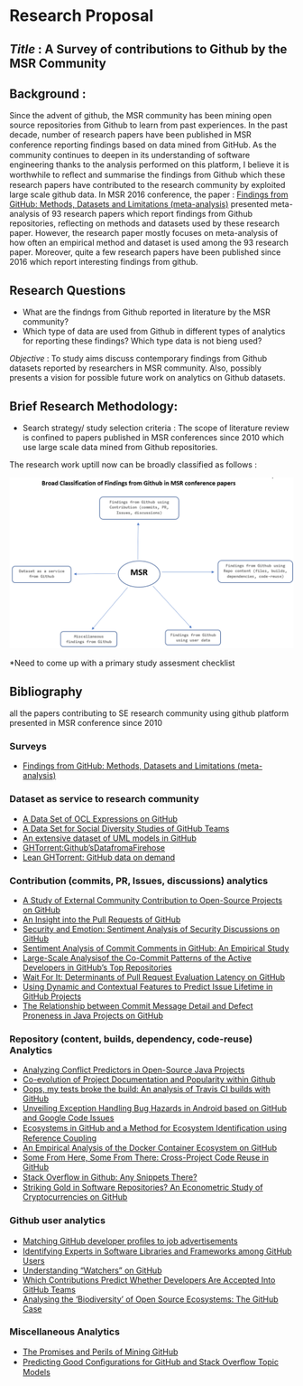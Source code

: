 # Research Proposal

## *Title* : A Survey of contributions to Github by the MSR Community

## Background : 

Since the advent of github, the MSR community has been mining open source repositories from Github to learn from past experiences. In the past decade, number of research papers have been published in MSR conference reporting ﬁndings based on data mined from GitHub. As the community continues to deepen in its understanding of software engineering thanks to the analysis performed on this platform, I believe it is worthwhile to reﬂect and summarise the findings from Github which these research papers have contributed to the research community by exploited large scale github data. In MSR 2016 conference, the paper : [Findings from GitHub: Methods, Datasets and Limitations (meta-analysis)](https://github.com/pradyot-09/Literature-Survey/blob/master/MSR%20github/Findings%20from%20GitHub_Methods%2C%20Datasets%20and%20Limitations.pdf) presented meta-analysis of 93 research papers which report findings from Github repositories, reflecting on methods and datasets used by these research paper. However, the research paper mostly focuses on meta-analysis of how often an empirical method and dataset is used among the 93 research paper. Moreover, quite a few research papers have been published since 2016 which report interesting findings from github. 

## Research Questions 
- What are the findngs from Github reported in literature by the MSR community?
- Which type of data are used from Github in different types of analytics for reporting these findings? Which type data is not bieng used?


*Objective*  : To study aims discuss contemporary findings from Github datasets reported by researchers in MSR community. Also, possibly presents a vision for possible future work on analytics on Github datasets.
  


## Brief Research Methodology:
- Search strategy/ study selection criteria :  The scope of literature review is confined to papers published in MSR conferences since 2010 which use large scale data mined from Github repositories. 

The research work uptill now can be broadly classified as follows :

![Findings from Github](/classification.png)


*Need to come up with a primary study assesment checklist

## Bibliography 

all the papers contributing to SE research community using github platform presented in MSR conference since 2010

### Surveys
- [Findings from GitHub: Methods, Datasets and Limitations (meta-analysis)](https://github.com/pradyot-09/Literature-Survey/blob/master/MSR%20github/Findings%20from%20GitHub_Methods%2C%20Datasets%20and%20Limitations.pdf)

### Dataset as service to research community
- [A Data Set of OCL Expressions on GitHub](https://github.com/pradyot-09/Literature-Survey/blob/master/MSR%20github/A%20Data%20Set%20of%20OCL%20Expressions%20on%20GitHub.pdf)  
- [A Data Set for Social Diversity Studies of GitHub Teams](https://github.com/pradyot-09/Literature-Survey/blob/master/MSR%20github/A_Dataset_for_social_diversity_studies_of_github_teams.pdf)
- [An extensive dataset of UML models in GitHub](https://github.com/pradyot-09/Literature-Survey/blob/master/MSR%20github/An%20extensive%20dataset%20of%20UML%20models%20in%20GitHub.pdf)
- [GHTorrent:Github’sDatafromaFirehose](https://github.com/pradyot-09/Literature-Survey/blob/master/MSR%20github/ghtorrent-githubs-data-from-a-firehose.pdf)
- [Lean GHTorrent: GitHub data on demand](https://github.com/pradyot-09/Literature-Survey/blob/master/MSR%20github/lean-ghtorrent.pdf)

### Contribution (commits, PR, Issues, discussions) analytics
- [A Study of External Community Contribution to Open-Source Projects on GitHub](https://github.com/pradyot-09/Literature-Survey/blob/master/MSR%20github/A_study_of_external_community_contribution_to_open-source_projects_on_GitHub.pdf)
- [An Insight into the Pull Requests of GitHub](https://github.com/pradyot-09/Literature-Survey/blob/master/MSR%20github/An_insight_into_the_pull_requests_of_github.pdf)
- [Security and Emotion: Sentiment Analysis of Security Discussions on GitHub](https://github.com/pradyot-09/Literature-Survey/blob/master/MSR%20github/Security_and_emotion_sentiment_analysis_of_security_discussions_on_GitHub.pdf)
- [Sentiment Analysis of Commit Comments in GitHub: An Empirical Study](https://github.com/pradyot-09/Literature-Survey/blob/master/MSR%20github/Sentiment_analysis_of_commit_comments_in_GitHub_an_empirical_study.pdf)
- [Large-Scale Analysisof the Co-Commit Patterns of the Active Developers in GitHub’s Top Repositories](https://github.com/pradyot-09/Literature-Survey/blob/master/MSR%20github/Large-Scale%20Analysis%20of%20the%20Co-Commit%20Patterns%20of%20the.pdf)
- [Wait For It: Determinants of Pull Request Evaluation Latency on GitHub](https://github.com/pradyot-09/Literature-Survey/blob/master/MSR%20github/Wait_For_It_Determinants_of_Pull_Request.pdf)
- [Using Dynamic and Contextual Features to Predict Issue Lifetime in GitHub Projects](https://github.com/pradyot-09/Literature-Survey/blob/master/MSR%20github/Using%20Dynamic%20and%20Contextual%20Features%20to%20Predict%20Issue.pdf)
- [The Relationship between Commit Message Detail and Defect Proneness in Java Projects on GitHub](https://github.com/pradyot-09/Literature-Survey/blob/master/MSR%20github/The%20relationship%20between%20commit%20message%20detail%20and%20defect%20proneness%20in%20Java%20projects%20on%20GitHub.pdf)

### Repository (content, builds, dependency, code-reuse) Analytics
- [Analyzing Conflict Predictors in Open-Source Java Projects](https://github.com/pradyot-09/Literature-Survey/blob/master/MSR%20github/Analyzing%20Conflict%20Predictors%20in%20Open-Source%20Java%20Projects.pdf)
- [Co-evolution of Project Documentation and Popularity within Github](https://github.com/pradyot-09/Literature-Survey/blob/master/MSR%20github/Co-evolutionof_project_documentation_and_popularity_within_github.pdf)
- [Oops, my tests broke the build: An analysis of Travis CI builds with GitHub](https://github.com/pradyot-09/Literature-Survey/blob/master/MSR%20github/Oops%2C%20My%20Tests%20Broke%20the%20Build%20-%20An%20analysis%20of%20travis%20CI%20builds%20with%20github.pdf)
- [Unveiling Exception Handling Bug Hazards in Android based on GitHub and Google Code Issues](https://github.com/pradyot-09/Literature-Survey/blob/master/MSR%20github/Unveiling%20exception%20handling%20bug%20hazards%20in%20Android%20based%20on%20GitHub%20and%20Google%20code%20issues.pdf)
- [Ecosystems in GitHub and a Method for Ecosystem Identiﬁcation using Reference Coupling](https://github.com/pradyot-09/Literature-Survey/blob/master/MSR%20github/Ecosystems%20in%20GitHub%20and%20a%20Method%20for%20Ecosystem%20Identification%20using%20Reference%20Coupling.pdf)
- [An Empirical Analysis of the Docker Container Ecosystem on GitHub](https://github.com/pradyot-09/Literature-Survey/blob/master/MSR%20github/An%20empirical%20analysis%20of%20the%20docker%20container%20ecosystem%20on%20GitHub.pdf)
- [Some From Here, Some From There: Cross-Project Code Reuse in GitHub](https://github.com/pradyot-09/Literature-Survey/blob/master/MSR%20github/Some%20From%20Here%2C%20Some%20From%20There%20-%20Cross-Project%20code%20reuse%20in%20Github.pdf)
- [Stack Overﬂow in Github: Any Snippets There?](https://github.com/pradyot-09/Literature-Survey/blob/master/MSR%20github/Stack%20Overflow%20in%20Github%20-%20Any%20Snippets%20There.pdf)
- [Striking Gold in Software Repositories? An Econometric Study of Cryptocurrencies on GitHub](https://github.com/pradyot-09/Literature-Survey/blob/master/MSR%20github/Striking%20Gold%20in%20Software%20Repositories.pdf)

### Github user analytics
- [Matching GitHub developer proﬁles to job advertisements](https://github.com/pradyot-09/Literature-Survey/blob/master/MSR%20github/Matching_github_developer_profiles_to_job_advertisements.pdf)
- [Identifying Experts in Software Libraries and Frameworks among GitHub Users](https://github.com/pradyot-09/Literature-Survey/blob/master/MSR%20github/Identifying%20Experts%20in%20Software%20Libraries%20and%20Frameworks%20among%20Github%20Users.pdf)
- [Understanding “Watchers” on GitHub](https://github.com/pradyot-09/Literature-Survey/blob/master/MSR%20github/Understanding_watchers_on_GitHub.pdf)
- [Which Contributions Predict Whether Developers Are Accepted Into GitHub Teams](https://github.com/pradyot-09/Literature-Survey/blob/master/MSR%20github/Which%20Contributions%20Predict%20Whether%20Developers%20Are%20Accepted.pdf)
- [Analysing the ‘Biodiversity’ of Open Source Ecosystems: The GitHub Case]()


### Miscellaneous Analytics
- [The Promises and Perils of Mining GitHub](https://github.com/pradyot-09/Literature-Survey/blob/master/MSR%20github/The_promises_and_perils_of_mining_GitHub.pdf)
- [Predicting Good Conﬁgurations for GitHub and Stack Overﬂow Topic Models](https://github.com/pradyot-09/Literature-Survey/blob/master/MSR%20github/Predicting%20Good%20Configurations%20for%20Github%20and%20Stack%20overflow%20topic%20models.pdf)
